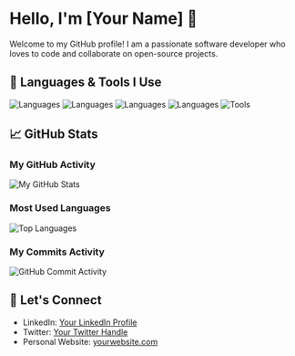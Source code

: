 # Hello, I'm [Your Name] 👋

Welcome to my GitHub profile! I am a passionate software developer who loves to code and collaborate on open-source projects.

## 🔧 Languages & Tools I Use

![Languages](https://img.shields.io/badge/Languages-Python-blue?style=flat&logo=python)
![Languages](https://img.shields.io/badge/Languages-JavaScript-yellow?style=flat&logo=javascript)
![Languages](https://img.shields.io/badge/Languages-HTML-E34F26?style=flat&logo=html5)
![Languages](https://img.shields.io/badge/Languages-CSS-1572B6?style=flat&logo=css3)
![Tools](https://img.shields.io/badge/Tools-Git-F05032?style=flat&logo=git)

## 📈 GitHub Stats

### My GitHub Activity

![My GitHub Stats](https://github-readme-stats.vercel.app/api?username=your-github-username&show_icons=true&hide_title=true&count_private=true&hide=prs&theme=radical)

### Most Used Languages

![Top Languages](https://github-readme-stats.vercel.app/api/top-langs/?username=your-github-username&layout=compact&theme=radical)

### My Commits Activity

![GitHub Commit Activity](https://github-readme-activity-graph.cyclic.app/graph?username=your-github-username&theme=react&area=true)

## 📣 Let's Connect

- LinkedIn: [Your LinkedIn Profile](https://www.linkedin.com/in/your-linkedin)
- Twitter: [Your Twitter Handle](https://twitter.com/your-twitter)
- Personal Website: [yourwebsite.com](https://yourwebsite.com)





